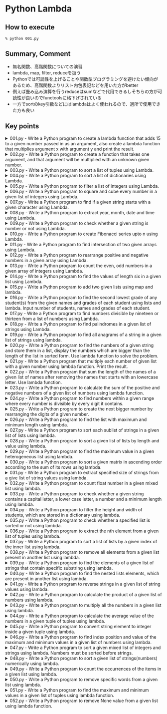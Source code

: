 # Python Lambda

## How to execute

```shell
% python 001.py
```

## Summary, Comment
- 無名関数、高階関数についての演習
- lambda, map, filter, reduceを扱う
- Pythonでは可読性を上げることや関数型プログラミングを避けたい傾向があるため、高階関数よりリスト内包表記などを用いた方がbetter
- 例えば畳み込み演算を行うreduceはsumなどで代用できるしそちらの方が可読性が良いのでfunctoolsに格下げされている
- 一方でsortのkey引数などにはlambdaはよく使われるので、適所で使用できた方も良い

## Key points

<details>
<summary>001.py - Write a Python program to create a lambda function that adds 15 to a given number passed in as an argument, also create a lambda function that multiplies argument x with argument y and print the result.</summary>

- 無名関数の書式の通りに書く
- PEP8警告が出るが気にしない
</details>

<details>
<summary>002.py - Write a Python program to create a function that takes one argument, and that argument will be multiplied with an unknown given number.</summary>

- 何倍するかを受け取る関数を作る
</details>

<details>
<summary>003.py - Write a Python program to sort a list of tuples using Lambda.</summary>

- list.sortを使う
- sortの引数 (key)にソートしたい値を指定する
- lambda x: x[1]で配列xの中の2番目の要素を指定するということになる
</details>

<details>
<summary>004.py - Write a Python program to sort a list of dictionaries using Lambda.</summary>

- 辞書の'model'の数値が降順になるようにソートすればいい
- list.sortの引数のreverseをTrueにしておく
</details>

<details>
<summary>005.py - Write a Python program to filter a list of integers using Lambda.</summary>

- filterを使う
- 第一引数にフィルター条件となる関数、第二引数にフィルターしたいiterable objectを指定する
</details>

<details>
<summary>006.py - Write a Python program to square and cube every number in a given list of integers using Lambda.</summary>

- mapを使う
- 第一引数に適用したい関数、第二引数にiterable objectを指定する
</details>

<details>
<summary>007.py - Write a Python program to find if a given string starts with a given character using Lambda.</summary>

- 題意が曖昧だがここでは「与えられた文字列が'a'から始まるかどうかを判定する」Python programを書くことにした
- ここでもPEP8警告が出るがLambdaを使う指定なので気にしない
- string.startswithで文字列が指定した言葉で始まるかを確認できる
</details>

<details>
<summary>008.py - Write a Python program to extract year, month, date and time using Lambda.</summary>

- 本当はlambdaを使わなくてもdatetime.yearとかで参照した方がスマートだと思う
</details>

<details>
<summary>009.py - Write a Python program to check whether a given string is number or not using Lambda.</summary>

- string.isdigitでその文字列が数値かどうか判別できる
- これもlambda使った方が冗長なので本当はやめた方がいい
</details>

<details>
<summary>010.py - Write a Python program to create Fibonacci series upto n using Lambda.</summary>

- functools.reduceを使う
- reduce(func, iter, initializer)で畳み込み演算が可能
- フィボナッチ数列の漸化式：a_n = a_{n-1}+a_{n-2} (n = 2,3,...), a_0 = 0, a_1 = 1
- range(-1)はエラーにならずlistで出力すると[]が返ってくる
- [1] + [2] = [1, 2]なので、畳み込むとリストの要素がどんどん増える
</details>

<details>
<summary>011.py - Write a Python program to find intersection of two given arrays using Lambda.</summary>

- filterを使う
- filterの引数の関数の判定の結果、Trueになったものだけが出力される
</details>

<details>
<summary>012.py - Write a Python program to rearrange positive and negative numbers in a given array using Lambda.</summary>

- ぱっと見規則性がよくわからないが、出力されているリストの逆数をそれぞれ取ると大きい順に並んでいるのでそのように処理を書く
</details>

<details>
<summary>013.py - Write a Python program to count the even, odd numbers in a given array of integers using Lambda.</summary>

- filterで偶数か奇数かを判定し、その要素数を数える
</details>

<details>
<summary>014.py - Write a Python program to find the values of length six in a given list using Lambda.</summary>

- filterで6文字かどうか判定し、その結果を出力する
</details>

<details>
<summary>015.py - Write a Python program to add two given lists using map and lambda.</summary>

- mapは複数引数が取れる、map(関数, [関数に入れたいiterator object])
</details>

<details>
<summary>016.py - Write a Python program to find the second lowest grade of any student(s) from the given names and grades of each student using lists and lambda. Input number of students, names and grades of each student.</summary>

- 生徒の名前とGradeを入れてから動かすのが題意っぽいが、ここでは生徒は固定として考える（追加したい場合はlistにappendすればいい）
- 題意からgradeがthe lowestなのが1なのか3なのかわからないが1がlowestと考えることにする
</details>

<details>
<summary>017.py - Write a Python program to find numbers divisible by nineteen or thirteen from a list of numbers using Lambda.</summary>

- filterを使って抽出する
</details>

<details>
<summary>018.py - Write a Python program to find palindromes in a given list of strings using Lambda.</summary>

- palindromes「回文」
- reverseしたものと一致すればOK
- string[::-1]で''.join(list(reversed(string)))と同じ結果が得られる
</details>

<details>
<summary>019.py - Write a Python program to find all anagrams of a string in a given list of strings using lambda.</summary>

- anagrams「単語に含まれる文字の順序を変えて、別の意味の単語を作る遊び」
- ソートして一緒になればOK
</details>

<details>
<summary>020.py - Write a Python program to find the numbers of a given string and store them in a list, display the numbers which are bigger than the length of the list in sorted form. Use lambda function to solve the problem.</summary>

- filterを使って抽出する
</details>

<details>
<summary>021.py - Write a Python program that multiply each number of given list with a given number using lambda function. Print the result.</summary>

- mapを使う
</details>

<details>
<summary>022.py - Write a Python program that sum the length of the names of a given list of names after removing the names that starts with an lowercase letter. Use lambda function.</summary>

- filterでuppercaseから始まってるかどうかをみる (string.isupperが使える)
- 1行で書けるが、可読性が良くないので本当はやめた方が良さそう
</details>

<details>
<summary>023.py - Write a Python program to calculate the sum of the positive and negative numbers of a given list of numbers using lambda function.</summary>

- filterを使って抽出する
- sum(list)で総和が取れる
</details>

<details>
<summary>024.py - Write a Python program to find numbers within a given range where every number is divisible by every digit it contains.</summary>

- 例えば12だったら12が1か2で割れるかどうか(これは割れる)、13だったら1か3で割れるかどうか(3で割れない)みたいなことを調べればいい
- 0では割れないので条件が1個でも成り立たなかったらリストに追加しないという処理にする
- anyを使って判定する
</details>

<details>
<summary>025.py - Write a Python program to create the next bigger number by rearranging the digits of a given number.</summary>

- itertools.permutationを使って列挙し、その中から探す
- このやり方は数値が数十桁になったりするとスケーラビリティに問題がありそうだが、ここでは考えないことにする
- permutationsを使うために数値をstringに変換して並び替える
- 一番大きい場合はFalseを返すので、IndexError時にFalseを返すことにする
</details>

<details>
<summary>026.py - Write a Python program to find the list with maximum and minimum length using lambda.</summary>

- min(list, key)でkeyに指定された処理の後のlistの要素の最小値が求められる
- maxでも同様
</details>

<details>
<summary>027.py - Write a Python program to sort each sublist of strings in a given list of lists using lambda.</summary>

- mapで処理する

</details>

<details>
<summary>028.py - Write a Python program to sort a given list of lists by length and value using lambda.</summary>

- sortedで処理する
- keyのlambdaにはlen(l)だけでなくリスト自体も指定する
- 2つのkeyでソートするときはlambda x: (x[0], x[1])のようにタプルで指定する

</details>

<details>
<summary>029.py - Write a Python program to find the maximum value in a given heterogeneous list using lambda.</summary>

- stringも含まれているのでまずisinstanceでソートする
- isinstance(object, classinfo)でデータ型の比較が可能 (Trueなら等しい)

</details>

<details>
<summary>030.py - Write a Python program to sort a given matrix in ascending order according to the sum of its rows using lambda.</summary>

- keyをsumにしてsortedする

</details>

<details>
<summary>031.py - Write a Python program to extract specified size of strings from a give list of string values using lambda.</summary>

- filterを使う

</details>

<details>
<summary>032.py - Write a Python program to count float number in a given mixed list using lambda.</summary>

- filterとisinstanceを使う

</details>

<details>
<summary>033.py - Write a Python program to check whether a given string contains a capital letter, a lower case letter, a number and a minimum length using lambda.</summary>

- パスワードの制約みたいなイメージで判定する
- 最低文字数はとりあえず8文字とする
- 制約を満たしていればTrue、そうでなければFalseとする
- 一つでも入っていればいいのでanyを使う
- 可読性が鬼のように悪いので、本当はちゃんとdefで書いた方がいいとは思う

</details>

<details>
<summary>034.py - Write a Python program to filter the height and width of students, which are stored in a dictionary using lambda.</summary>

- 出力の都合でtupleを強引にdictにする必要がある

</details>

<details>
<summary>035.py - Write a Python program to check whether a specified list is sorted or not using lambda.</summary>

- 題意の例だとソートされているのにFalseと出ていて何かおかしい気がするが、すでにソートされていればTrue、そうでなければFalseと判定するコードを書くことにする

</details>

<details>
<summary>036.py - Write a Python program to extract the nth element from a given list of tuples using lambda.</summary>

- mapを使う

</details>

<details>
<summary>037.py - Write a Python program to sort a list of lists by a given index of the inner list using lambda.</summary>

- sortedを使う

</details>

<details>
<summary>038.py - Write a Python program to remove all elements from a given list present in another list using lambda.</summary>

- list.remove(x)でlist内の要素xを削除できるが、返り値がないのでここではfilterを使う

</details>

<details>
<summary>039.py - Write a Python program to find the elements of a given list of strings that contain specific substring using lambda.</summary>

- filterを使う

</details>

<details>
<summary>040.py - Write a Python program to find the nested lists elements, which are present in another list using lambda.</summary>

- 流石に内包表現を使った方が見やすいので内包表記とfilterで書く (mapとfilterのみで書けるのか？)

</details>

<details>
<summary>041.py - Write a Python program to reverse strings in a given list of string values using lambda.</summary>

- mapで全体の文字列を逆順にする

</details>

<details>
<summary>042.py - Write a Python program to calculate the product of a given list of numbers using lambda.</summary>

- reduceを使う

</details>

<details>
<summary>043.py - Write a Python program to multiply all the numbers in a given list using lambda.</summary>

- 042とほぼ同じ

</details>

<details>
<summary>044.py - Write a Python program to calculate the average value of the numbers in a given tuple of tuples using lambda.</summary>

- index毎に処理したいのでzipを使う
- 引数にはunpackしつつ入れる

</details>

<details>
<summary>045.py - Write a Python program to convert string element to integer inside a given tuple using lambda.</summary>

- タプルの中身がintに変換できるかどうかを判定し、変換できるものは全て変換した状態にするという処理を書く

</details>

<details>
<summary>046.py - Write a Python program to find index position and value of the maximum and minimum values in a given list of numbers using lambda.</summary>

- indexと同時に返したいのでenumerateを使う
- max, minはkeyを引数に取れる

</details>

<details>
<summary>047.py - Write a Python program to sort a given mixed list of integers and strings using lambda. Numbers must be sorted before strings.</summary>

- isinstanceを使ってsortedする

</details>

<details>
<summary>048.py - Write a Python program to sort a given list of strings(numbers) numerically using lambda.</summary>

- int(n)でsortedする

</details>

<details>
<summary>049.py - Write a Python program to count the occurrences of the items in a given list using lambda.</summary>

- collectionを使えばカウントできるが、今回は使わない
- dict([tuple])で辞書に登録できる

</details>

<details>
<summary>050.py - Write a Python program to remove specific words from a given list using lambda.</summary>

- filterを使う

</details>

<details>
<summary>051.py - Write a Python program to find the maximum and minimum values in a given list of tuples using lambda function.</summary>

- x[1]でsortedする

</details>

<details>
<summary>052.py - Write a Python program to remove None value from a given list using lambda function.</summary>

- isinstanceを使ってfilterする

</details>
